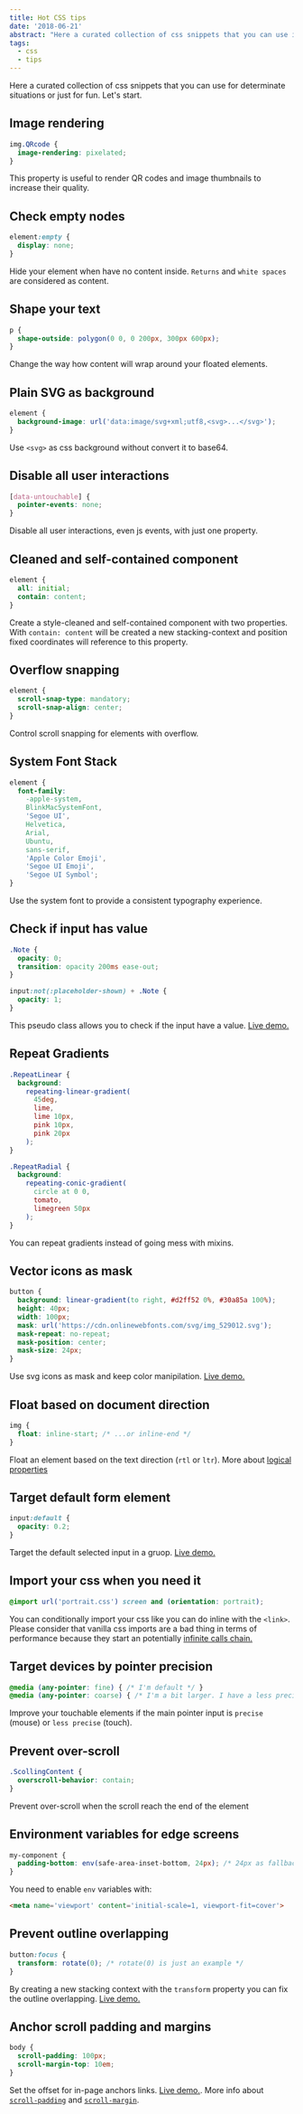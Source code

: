 ```yaml
---
title: Hot CSS tips
date: '2018-06-21'
abstract: "Here a curated collection of css snippets that you can use in specific situations or just for fun and exploring."
tags:
  - css
  - tips
---
```


Here a curated collection of css snippets that you can use for determinate situations or just for fun. Let's start.

## Image rendering

```css
img.QRcode {
  image-rendering: pixelated;
}
```

This property is useful to render QR codes and image thumbnails to increase their quality.

## Check empty nodes

```css
element:empty {
  display: none;
}
```

Hide your element when have no content inside. `Returns` and `white spaces` are considered as content.

## Shape your text

```css
p {
  shape-outside: polygon(0 0, 0 200px, 300px 600px);
}
```

Change the way how content will wrap around your floated elements.


## Plain SVG as background

```css
element {
  background-image: url('data:image/svg+xml;utf8,<svg>...</svg>');
}
```

Use `<svg>` as css background without convert it to base64.

## Disable all user interactions

```css
[data-untouchable] {
  pointer-events: none;
}
```

Disable all user interactions, even js events, with just one property.

## Cleaned and self-contained component

```css
element {
  all: initial;
  contain: content;
}
```
Create a style-cleaned and self-contained component with two properties. With `contain: content` will be created a new stacking-context and position fixed coordinates will reference to this property.

## Overflow snapping

```css
element {
  scroll-snap-type: mandatory;
  scroll-snap-align: center;
}
```
Control scroll snapping for elements with overflow.

## System Font Stack

```css
element {
  font-family:
    -apple-system,
    BlinkMacSystemFont,
    'Segoe UI',
    Helvetica,
    Arial,
    Ubuntu,
    sans-serif,
    'Apple Color Emoji',
    'Segoe UI Emoji',
    'Segoe UI Symbol';
}
```
Use the system font to provide a consistent typography experience.

## Check if input has value

```css
.Note {
  opacity: 0;
  transition: opacity 200ms ease-out;
}

input:not(:placeholder-shown) + .Note {
  opacity: 1;
}
```
This pseudo class allows you to check if the input have a value. <a href="https://jsfiddle.net/equinusocio/9hdm3fLc/embedded/result/" target="_blank">Live demo.</a>


## Repeat Gradients

```css
.RepeatLinear {
  background:
    repeating-linear-gradient(
      45deg,
      lime,
      lime 10px,
      pink 10px,
      pink 20px
    );
}

.RepeatRadial {
  background:
    repeating-conic-gradient(
      circle at 0 0,
      tomato,
      limegreen 50px
    );
}
```
You can repeat gradients instead of going mess with mixins.

## Vector icons as mask

```css
button {
  background: linear-gradient(to right, #d2ff52 0%, #30a85a 100%);
  height: 40px;
  width: 100px;
  mask: url('https://cdn.onlinewebfonts.com/svg/img_529012.svg');
  mask-repeat: no-repeat;
  mask-position: center;
  mask-size: 24px;
}
```
Use svg icons as mask and keep color manipilation. <a href="https://jsfiddle.net/equinusocio/2jekbdas/embedded/result/" target="_blank">Live demo.</a>


## Float based on document direction

```css
img {
  float: inline-start; /* ...or inline-end */
}
```
Float an element based on the text direction (`rtl` or `ltr`). More about [logical properties](https://developer.mozilla.org/en-US/docs/Web/CSS/CSS_Logical_Properties)


## Target default form element

```css
input:default {
  opacity: 0.2;
}
```
Target the default selected input in a gruop. <a href="https://jsfiddle.net/equinusocio/kn231bx9/embedded/result/" target="_blank">Live demo.</a>

## Import your css when you need it

```css
@import url('portrait.css') screen and (orientation: portrait);
```
You can conditionally import your css like you can do inline with the `<link>`. Please consider that vanilla css imports are a bad thing in terms of performance because they start an potentially <a href="https://image.ibb.co/mZOcBd/Screen_Shot_2018_07_02_at_11_37_16.png" target="_blank">infinite calls chain.</a>

## Target devices by pointer precision

```css
@media (any-pointer: fine) { /* I'm default */ }
@media (any-pointer: coarse) { /* I'm a bit larger. I have a less precise pointer method */ }
```
Improve your touchable elements if the main pointer input is `precise` (mouse) or `less precise` (touch).

## Prevent over-scroll

```css
.ScollingContent {
  overscroll-behavior: contain;
}
```
Prevent over-scroll when the scroll reach the end of the element

## Environment variables for edge screens

```css
my-component {
  padding-bottom: env(safe-area-inset-bottom, 24px); /* 24px as fallback */
}
```

You need to enable `env` variables with:

```html
<meta name='viewport' content='initial-scale=1, viewport-fit=cover'>
```

## Prevent outline overlapping

```css
button:focus {
  transform: rotate(0); /* rotate(0) is just an example */
}
```

By creating a new stacking context with the `transform` property you can fix the outline overlapping. <a href="https://jsfiddle.net/equinusocio/ytjk4rwo/embedded/result/" target="_blank">Live demo.</a>

## Anchor scroll padding and margins

```css
body {
  scroll-padding: 100px;
  scroll-margin-top: 10em;
}
```

Set the offset for in-page anchors links. <a href="https://codepen.io/pawelgrzybek/pen/rbMrRY" target="_blank">Live demo.</a>. More info about [`scroll-padding`](https://developer.mozilla.org/en-US/docs/Web/CSS/scroll-padding) and [`scroll-margin`](https://developer.mozilla.org/en-US/docs/Web/CSS/scroll-margin).

